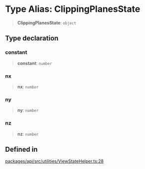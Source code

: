 # Type Alias: ClippingPlanesState

> **ClippingPlanesState**: `object`

## Type declaration

### constant

> **constant**: `number`

### nx

> **nx**: `number`

### ny

> **ny**: `number`

### nz

> **nz**: `number`

## Defined in

[packages/api/src/utilities/ViewStateHelper.ts:28](https://github.com/cognitedata/reveal/blob/3aaed3491dba3f4ba9ecd87f495d35383cc73a1d/viewer/packages/api/src/utilities/ViewStateHelper.ts#L28)
